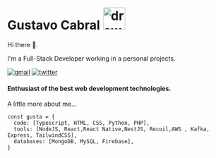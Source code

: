 # Gustavo Cabral <img src="https://camo.githubusercontent.com/fb070d9f71a64edbafed08519130d75e7e0a0a69665d50d94ad095157f702e59/68747470733a2f2f6d656469612e67697068792e636f6d2f6d656469612f6d47634e6a736657416a593541455a4e77362f67697068792e676966" alt="drawing" width="50"/>

Hi there 👋.

I'm a Full-Stack Developer working in a personal projects.

[![gmail](https://img.shields.io/badge/Gmail-D14836?style=for-the-badge&logo=gmail&logoColor=white)](mailto:imgustacabral@gmail.com) [![twitter](https://img.shields.io/badge/Twitter-%231DA1F2.svg?style=for-the-badge&logo=Twitter&logoColor=white)](https://twitter.com/imgustacabral)
#### Enthusiast of the best web development technologies.

 A little more about me...
```node
const gusta = {
  code: [Typescript, HTML, CSS, Python, PHP],
  tools: [NodeJS, React,React Native,NestJS, Recoil,AWS , Kafka, Express, TailwindCSS],
  databases: [MongoDB, MySQL, Firebase],
}
```
